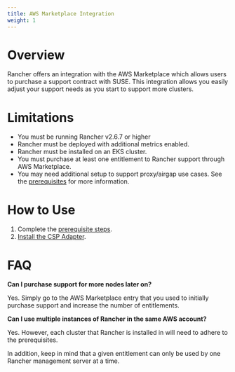 ```yaml
---
title: AWS Marketplace Integration
weight: 1
---
```


# Overview

Rancher offers an integration with the AWS Marketplace which allows users to purchase a support contract with SUSE. This integration allows you easily adjust your support needs as you start to support more clusters.

# Limitations

- You must be running Rancher v2.6.7 or higher
- Rancher must be deployed with additional metrics enabled.
- Rancher must be installed on an EKS cluster.
- You must purchase at least one entitlement to Rancher support through AWS Marketplace.
- You may need additional setup to support proxy/airgap use cases. See the [prerequisites]({{<baseurl>}}/rancher/v2.6/en/installation/cloud-marketplace/aws/prerequisites) for more information.

# How to Use
1. Complete the [prerequisite steps]({{<baseurl>}}/rancher/v2.6/en/installation/cloud-marketplace/aws/prerequisites).
2. [Install the CSP Adapter]({{<baseurl>}}/rancher/v2.6/en/installation/cloud-marketplace/aws/adapter-install).

# FAQ

**Can I purchase support for more nodes later on?**

Yes. Simply go to the AWS Marketplace entry that you used to initially purchase support and increase the number of entitlements.

**Can I use multiple instances of Rancher in the same AWS account?**

Yes. However, each cluster that Rancher is installed in will need to adhere to the prerequisites. 

In addition, keep in mind that a given entitlement can only be used by one Rancher management server at a time. 
